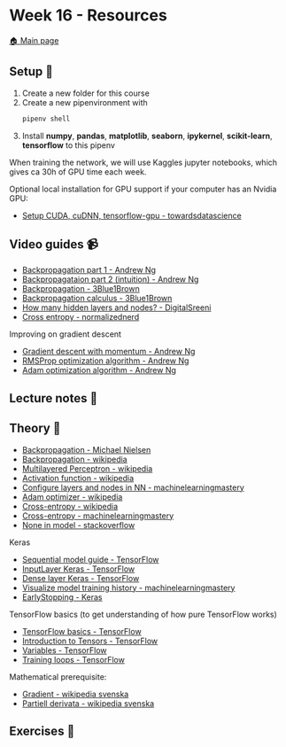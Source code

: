# Week 16 - Resources

[:house: Main page](https://github.com/kokchun/Deep-learning-AI21)

## Setup :wrench:

1. Create a new folder for this course
2. Create a new pipenvironment with
   ```python
   pipenv shell
   ```
3. Install **numpy**, **pandas**, **matplotlib**, **seaborn**, **ipykernel**, **scikit-learn**, **tensorflow** to this pipenv

When training the network, we will use Kaggles jupyter notebooks, which gives ca 30h of GPU time each week.

Optional local installation for GPU support if your computer has an Nvidia GPU:

- [Setup CUDA, cuDNN, tensorflow-gpu - towardsdatascience](https://towardsdatascience.com/installing-tensorflow-with-cuda-cudnn-and-gpu-support-on-windows-10-60693e46e781)

## Video guides :video_camera:

- [Backpropagation part 1 - Andrew Ng](https://www.youtube.com/watch?v=x_Eamf8MHwU)
- [Backpropagataion part 2 (intuition) - Andrew Ng](https://www.youtube.com/watch?v=mOmkv5SI9hU)
- [Backpropagation - 3Blue1Brown](https://www.youtube.com/watch?v=Ilg3gGewQ5U&list=PLZHQObOWTQDNU6R1_67000Dx_ZCJB-3pi&index=3)
- [Backpropagation calculus - 3Blue1Brown](https://www.youtube.com/watch?v=tIeHLnjs5U8&list=PLZHQObOWTQDNU6R1_67000Dx_ZCJB-3pi&index=5)
- [How many hidden layers and nodes? - DigitalSreeni](https://www.youtube.com/watch?v=bqBRET7tbiQ)
- [Cross entropy - normalizednerd](https://www.youtube.com/watch?v=gIx974WtVb4)

Improving on gradient descent
- [Gradient descent with momentum - Andrew Ng](https://www.youtube.com/watch?v=k8fTYJPd3_I)
- [RMSProp optimization algorithm - Andrew Ng](https://www.youtube.com/watch?v=_e-LFe_igno)
- [Adam optimization algorithm - Andrew Ng](https://www.youtube.com/watch?v=JXQT_vxqwIs)

## Lecture notes :book:

## Theory :book:

- [Backpropagation - Michael Nielsen](http://neuralnetworksanddeeplearning.com/chap2.html)
- [Backpropagation - wikipedia](https://en.wikipedia.org/wiki/Backpropagation#Motivation)
- [Multilayered Perceptron - wikipedia](https://en.wikipedia.org/wiki/Multilayer_perceptron)
- [Activation function - wikipedia](https://en.wikipedia.org/wiki/Activation_function)
- [Configure layers and nodes in NN - machinelearningmastery](https://machinelearningmastery.com/how-to-configure-the-number-of-layers-and-nodes-in-a-neural-network/)
- [Adam optimizer - wikipedia](https://en.wikipedia.org/wiki/Stochastic_gradient_descent#Adam)
- [Cross-entropy - wikipedia](https://en.wikipedia.org/wiki/Cross_entropy)
- [Cross-entropy - machinelearningmastery](https://machinelearningmastery.com/cross-entropy-for-machine-learning/)
- [None in model - stackoverflow](https://stackoverflow.com/questions/47240348/what-is-the-meaning-of-the-none-in-model-summary-of-keras)

Keras

- [Sequential model guide - TensorFlow](https://www.tensorflow.org/guide/keras/sequential_model)
- [InputLayer Keras - TensorFlow](https://www.tensorflow.org/api_docs/python/tf/keras/layers/InputLayer)
- [Dense layer Keras - TensorFlow](https://www.tensorflow.org/api_docs/python/tf/keras/layers/Dense)
- [Visualize model training history - machinelearningmastery](https://machinelearningmastery.com/display-deep-learning-model-training-history-in-keras/)
- [EarlyStopping - Keras](https://keras.io/api/callbacks/early_stopping/)

TensorFlow basics (to get understanding of how pure TensorFlow works)

- [TensorFlow basics - TensorFlow](https://www.tensorflow.org/guide/basics)
- [Introduction to Tensors - TensorFlow](https://www.tensorflow.org/guide/tensor)
- [Variables - TensorFlow](https://www.tensorflow.org/guide/variable)
- [Training loops - TensorFlow](https://www.tensorflow.org/guide/basic_training_loops)

Mathematical prerequisite:

- [Gradient - wikipedia svenska](<https://sv.wikipedia.org/wiki/Gradient_(matematik)>)
- [Partiell derivata - wikipedia svenska](https://sv.wikipedia.org/wiki/Partiell_derivata)

## Exercises :running:
